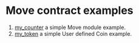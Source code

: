 # Move contract examples

1. [my_counter](./my_counter) a simple Move module example.
2. [my_token](./my_token) a simple User defined Coin example.
